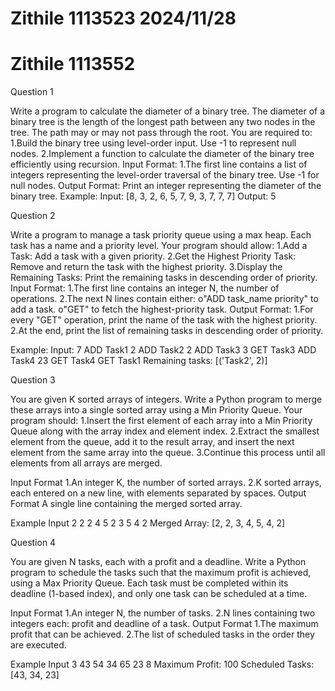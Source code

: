# Zithile 1113523 2024/11/28

# Zithile 1113552

Question 1

Write a program to calculate the diameter of a binary tree. The diameter of a binary tree is the length of the longest path between any two nodes in the tree. The path may or may not pass through the root.
You are required to:
1.Build the binary tree using level-order input. Use -1 to represent null nodes.
2.Implement a function to calculate the diameter of the binary tree efficiently using recursion.
Input Format:
1.The first line contains a list of integers representing the level-order traversal of the binary tree. Use -1 for null nodes.
Output Format:
Print an integer representing the diameter of the binary tree.
Example:
Input:
[8, 3, 2, 6, 5, 7, 9, 3, 7, 7, 7]
Output:
5

Question 2

Write a program to manage a task priority queue using a max heap. Each task has a name and a priority level. Your program should allow:
1.Add a Task: Add a task with a given priority.
2.Get the Highest Priority Task: Remove and return the task with the highest priority.
3.Display the Remaining Tasks: Print the remaining tasks in descending order of priority.
Input Format:
1.The first line contains an integer N, the number of operations.
2.The next N lines contain either:
o"ADD task_name priority" to add a task.
o"GET" to fetch the highest-priority task.
Output Format:
1.For every "GET" operation, print the name of the task with the highest priority.
2.At the end, print the list of remaining tasks in descending order of priority.

Example:
Input:
7
ADD Task1 2
ADD Task2 2
ADD Task3 3
GET
Task3
ADD Task4 23
GET
Task4
GET
Task1
Remaining tasks: [('Task2', 2)]

Question 3

You are given K sorted arrays of integers. Write a Python program to merge these arrays into a single sorted array using a Min Priority Queue.
Your program should:
1.Insert the first element of each array into a Min Priority Queue along with the array index and element index.
2.Extract the smallest element from the queue, add it to the result array, and insert the next element from the same array into the queue.
3.Continue this process until all elements from all arrays are merged.

Input Format
1.An integer K, the number of sorted arrays.
2.K sorted arrays, each entered on a new line, with elements separated by spaces.
Output Format
A single line containing the merged sorted array.

Example Input
2
2
2 4 5
2
3 5 4
2
Merged Array: [2, 2, 3, 4, 5, 4, 2]

Question 4

You are given N tasks, each with a profit and a deadline. Write a Python program to schedule the tasks such that the maximum profit is achieved, using a Max Priority Queue.
Each task must be completed within its deadline (1-based index), and only one task can be scheduled at a time.

Input Format
1.An integer N, the number of tasks.
2.N lines containing two integers each: profit and deadline of a task.
Output Format
1.The maximum profit that can be achieved.
2.The list of scheduled tasks in the order they are executed.

Example Input
3
43 54
34 65
23 8
Maximum Profit: 100
Scheduled Tasks: [43, 34, 23]

